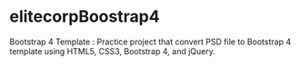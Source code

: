 # elitecorpBoostrap4

Bootstrap 4 Template : Practice project that convert PSD file to Bootstrap 4 template using HTML5, CSS3, Bootstrap 4, and jQuery.
